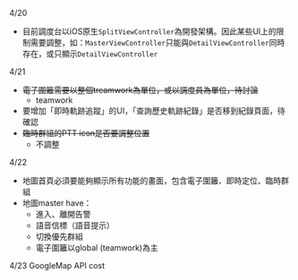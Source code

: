 4/20

* 目前調度台以iOS原生`SplitViewController`為開發架構。因此某些UI上的限制需要調整，如：`MasterViewController`只能與`DetailViewController`同時存在，或只顯示`DetailViewController`

4/21

* <del>電子圍籬需要以整個treamwork為單位，或以調度員為單位，待討論</del>
	* teamwork
* 要增加「即時軌跡追蹤」的UI，「查詢歷史軌跡紀錄」是否移到紀錄頁面，待確認
* <del>臨時群組的PTT icon是否要調整位置</del>
	*  不調整

4/22

* 地圖首頁必須要能夠顯示所有功能的畫面，包含電子圍籬、即時定位、臨時群組
* 地圖master have：
	*  進入、離開告警
	*  語音信標（語音提示）
	*  切換優先群組
	*  電子圍籬以global (teamwork)為主

4/23
 GoogleMap API cost